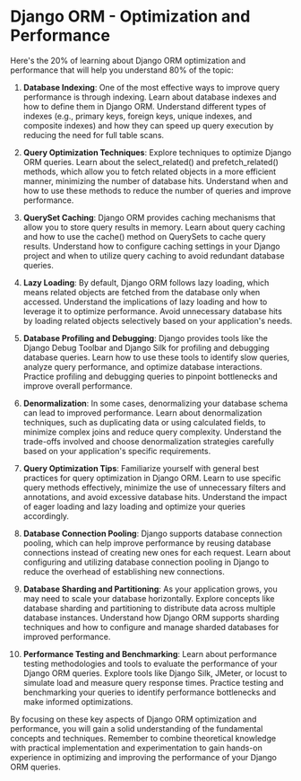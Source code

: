# Django ORM - Optimization and Performance

Here's the 20% of learning about Django ORM optimization and performance that 
will help you understand 80% of the topic: 

1. **Database Indexing**: One of the most effective ways to improve query 
performance is through indexing. Learn about database indexes and how to 
define them in Django ORM. Understand different types of indexes (e.g., 
primary keys, foreign keys, unique indexes, and composite indexes) and how 
they can speed up query execution by reducing the need for full table scans. 

2. **Query Optimization Techniques**: Explore techniques to optimize Django 
ORM queries. Learn about the select_related() and prefetch_related() methods, 
which allow you to fetch related objects in a more efficient manner, 
minimizing the number of database hits. Understand when and how to use these 
methods to reduce the number of queries and improve performance. 

3. **QuerySet Caching**: Django ORM provides caching mechanisms that allow 
you to store query results in memory. Learn about query caching and how to 
use the cache() method on QuerySets to cache query results. Understand how to 
configure caching settings in your Django project and when to utilize query 
caching to avoid redundant database queries. 

4. **Lazy Loading**: By default, Django ORM follows lazy loading, which means 
related objects are fetched from the database only when accessed. Understand 
the implications of lazy loading and how to leverage it to optimize 
performance. Avoid unnecessary database hits by loading related objects 
selectively based on your application's needs. 

5. **Database Profiling and Debugging**: Django provides tools like the 
Django Debug Toolbar and Django Silk for profiling and debugging database 
queries. Learn how to use these tools to identify slow queries, analyze query 
performance, and optimize database interactions. Practice profiling and 
debugging queries to pinpoint bottlenecks and improve overall performance. 

6. **Denormalization**: In some cases, denormalizing your database schema can 
lead to improved performance. Learn about denormalization techniques, such as 
duplicating data or using calculated fields, to minimize complex joins and 
reduce query complexity. Understand the trade-offs involved and choose 
denormalization strategies carefully based on your application's specific 
requirements. 

7. **Query Optimization Tips**: Familiarize yourself with general best 
practices for query optimization in Django ORM. Learn to use specific query 
methods effectively, minimize the use of unnecessary filters and annotations, 
and avoid excessive database hits. Understand the impact of eager loading and 
lazy loading and optimize your queries accordingly. 

8. **Database Connection Pooling**: Django supports database connection 
pooling, which can help improve performance by reusing database connections 
instead of creating new ones for each request. Learn about configuring and 
utilizing database connection pooling in Django to reduce the overhead of 
establishing new connections. 

9. **Database Sharding and Partitioning**: As your application grows, you may 
need to scale your database horizontally. Explore concepts like database 
sharding and partitioning to distribute data across multiple database 
instances. Understand how Django ORM supports sharding techniques and how to 
configure and manage sharded databases for improved performance. 

10. **Performance Testing and Benchmarking**: Learn about performance testing 
methodologies and tools to evaluate the performance of your Django ORM 
queries. Explore tools like Django Silk, JMeter, or locust to simulate load 
and measure query response times. Practice testing and benchmarking your 
queries to identify performance bottlenecks and make informed optimizations. 

By focusing on these key aspects of Django ORM optimization and performance, 
you will gain a solid understanding of the fundamental concepts and 
techniques. Remember to combine theoretical knowledge with practical 
implementation and experimentation to gain hands-on experience in optimizing 
and improving the performance of your Django ORM queries.


